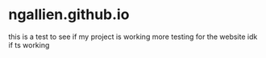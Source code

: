 # ngallien.github.io
this is a test to see if my project is working
more testing for the website idk if ts working